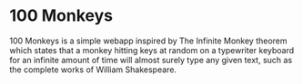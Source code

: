 # 100 Monkeys

100 Monkeys is a simple webapp inspired by The Infinite Monkey theorem which states that a monkey hitting keys at random on a typewriter keyboard for an infinite amount of time will almost surely type any given text, such as the complete works of William Shakespeare.
